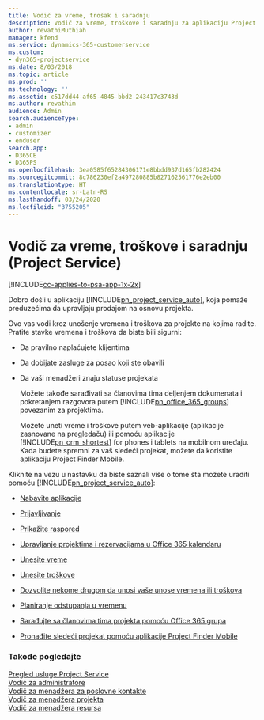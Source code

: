 ```yaml
---
title: Vodič za vreme, trošak i saradnju
description: Vodič za vreme, troškove i saradnju za aplikaciju Project Service
author: revathiMuthiah
manager: kfend
ms.service: dynamics-365-customerservice
ms.custom:
- dyn365-projectservice
ms.date: 8/03/2018
ms.topic: article
ms.prod: ''
ms.technology: ''
ms.assetid: c517dd44-af65-4845-bbd2-243417c3743d
ms.author: revathim
audience: Admin
search.audienceType:
- admin
- customizer
- enduser
search.app:
- D365CE
- D365PS
ms.openlocfilehash: 3ea0585f65284306171e8bbdd937d165fb282424
ms.sourcegitcommit: 8c786230ef2a497280885b827162561776e2eb00
ms.translationtype: HT
ms.contentlocale: sr-Latn-RS
ms.lasthandoff: 03/24/2020
ms.locfileid: "3755205"
---
```

# <a name="time-expense-and-collaboration-guide-project-service"></a>Vodič za vreme, troškove i saradnju (Project Service)

[!INCLUDE[cc-applies-to-psa-app-1x-2x](../includes/cc-applies-to-psa-app-1x-2x.md)]

Dobro došli u aplikaciju [!INCLUDE[pn_project_service_auto](../includes/pn-project-service-auto.md)], koja pomaže preduzećima da upravljaju prodajom na osnovu projekta. 
  
 Ovo vas vodi kroz unošenje vremena i troškova za projekte na kojima radite. Pratite stavke vremena i troškova da biste bili sigurni:  
  
- Da pravilno naplaćujete klijentima  
  
- Da dobijate zasluge za posao koji ste obavili  
  
- Da vaši menadžeri znaju statuse projekata  
  
  Možete takođe sarađivati sa članovima tima deljenjem dokumenata i pokretanjem razgovora putem [!INCLUDE[pn_office_365_groups](../includes/pn-office-365-groups.md)] povezanim za projektima.  
  
  Možete uneti vreme i troškove putem veb-aplikacije (aplikacije zasnovane na pregledaču) ili pomoću aplikacije [!INCLUDE[pn_crm_shortest](../includes/pn-crm-shortest.md)] for phones i tablets na mobilnom uređaju. Kada budete spremni za vaš sledeći projekat, možete da koristite aplikaciju Project Finder Mobile.  
  
Kliknite na vezu u nastavku da biste saznali više o tome šta možete uraditi pomoću [!INCLUDE[pn_project_service_auto](../includes/pn-project-service-auto.md)]:  
  
-   [Nabavite aplikacije](../project-service/get-apps.md)  
  
-   [Prijavljivanje](../project-service/sign-in.md)  
  
-   [Prikažite raspored](../project-service/view-schedule.md)  
  
-   [Upravljanje projektima i rezervacijama u Office 365 kalendaru](../project-service/manage-project-bookings-office-365-calendar.md)  
  
-   [Unesite vreme](../project-service/enter-time.md)  
  
-   [Unesite troškove](../project-service/enter-expenses.md)  
  
-   [Dozvolite nekome drugom da unosi vaše unose vremena ili troškova](../project-service/allow-someone-else-enter-time-entry-expense.md)  
  
-   [Planiranje odstupanja u vremenu](../project-service/schedule-time-off.md)  
  
-   [Sarađujte sa članovima tima projekta pomoću Office 365 grupa](../project-service/collaborate-project-team-members-office-365-groups.md)  
  
-   [Pronađite sledeći projekat pomoću aplikacije Project Finder Mobile](../project-service/find-next-project-finder-mobile-app.md)  
  
### <a name="see-also"></a>Takođe pogledajte  
 [Pregled usluge Project Service](../project-service/overview.md)   
 [Vodič za administratore](../project-service/admin-guide.md)   
 [Vodič za menadžera za poslovne kontakte](../project-service/account-manager-guide.md)   
 [Vodič za menadžera projekta](../project-service/project-manager-guide.md)   
 [Vodič za menadžera resursa](../project-service/resource-manager-guide.md)   
